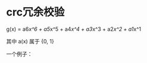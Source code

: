 # crc冗余校验


g(x) = a6*x^6 + a5*x^5 + a4*x^4 + a3*x^3 + a2*x^2 + a1*x^1

其中 a(x) 属于 {0, 1}

一个例子： 



